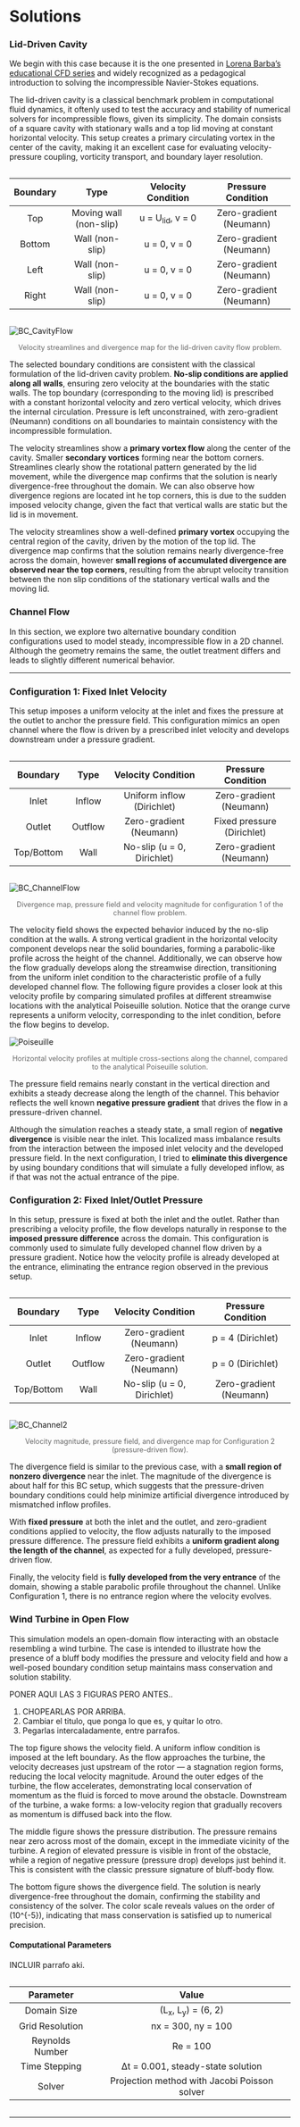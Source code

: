 # Solutions

### Lid-Driven Cavity
We begin with this case because it is the one presented in [Lorena Barba’s educational CFD series](https://lorenabarba.com/blog/cfd-python-12-steps-to-navier-stokes/) and widely recognized as a pedagogical introduction to solving the incompressible Navier-Stokes equations. 

The lid-driven cavity is a classical benchmark problem in computational fluid dynamics, it oftenly used to test the accuracy and stability of numerical solvers for incompressible flows, given its simplicity. The domain consists of a square cavity with stationary walls and a top lid moving at constant horizontal velocity. This setup creates a primary circulating vortex in the center of the cavity, making it an excellent case for evaluating velocity-pressure coupling, vorticity transport, and boundary layer resolution.  

<div style="display: flex; justify-content: center;">
  <table>
    <thead>
      <tr>
        <th style="text-align: center;">Boundary</th>
        <th style="text-align: center;">Type</th>
        <th style="text-align: center;">Velocity Condition</th>
        <th style="text-align: center;">Pressure Condition</th>
      </tr>
    </thead>
    <tbody>
      <tr>
        <td style="text-align: center;">Top</td>
        <td style="text-align: center;">Moving wall (non-slip)</td>
        <td style="text-align: center;">u = U<sub>lid</sub>, v = 0</td>
        <td style="text-align: center;">Zero-gradient (Neumann)</td>
      </tr>
      <tr>
        <td style="text-align: center;">Bottom</td>
        <td style="text-align: center;">Wall (non-slip)</td>
        <td style="text-align: center;">u = 0, v = 0</td>
        <td style="text-align: center;">Zero-gradient (Neumann)</td>
      </tr>
      <tr>
        <td style="text-align: center;">Left</td>
        <td style="text-align: center;">Wall (non-slip)</td>
        <td style="text-align: center;">u = 0, v = 0</td>
        <td style="text-align: center;">Zero-gradient (Neumann)</td>
      </tr>
      <tr>
        <td style="text-align: center;">Right</td>
        <td style="text-align: center;">Wall (non-slip)</td>
        <td style="text-align: center;">u = 0, v = 0</td>
        <td style="text-align: center;">Zero-gradient (Neumann)</td>
      </tr>
    </tbody>
  </table>
</div>

![BC_CavityFlow](../images/BC_Cavity.png)
<p style="text-align: center; font-size: 0.9em; color: #666;">
Velocity streamlines and divergence map for the lid-driven cavity flow problem.
</p>

The selected boundary conditions are consistent with the classical formulation of the lid-driven cavity problem. **No-slip conditions are applied along all walls**, ensuring zero velocity at the boundaries with the static walls. The top boundary (corresponding to the moving lid) is prescribed with a constant horizontal velocity and zero vertical velocity, which drives the internal circulation. Pressure is left unconstrained, with zero-gradient (Neumann) conditions on all boundaries to maintain consistency with the incompressible formulation.

The velocity streamlines show a **primary vortex flow** along the center of the cavity. Smaller **secondary vortices** forming near the bottom corners. Streamlines clearly show the rotational pattern generated by the lid movement, while the divergence map confirms that the solution is nearly divergence-free throughout the domain. We can also observe how divergence regions are located int he top corners, this is due to the sudden imposed velocity change, given the fact that vertical walls are static but the lid is in movement. 

The velocity streamlines show a well-defined **primary vortex** occupying the central region of the cavity, driven by the motion of the top lid. The divergence map confirms that the solution remains nearly divergence-free across the domain, however **small regions of accumulated divergence are observed near the top corners**, resulting from the abrupt velocity transition between the non slip conditions of the stationary vertical walls and the moving lid.

### Channel Flow

In this section, we explore two alternative boundary condition configurations used to model steady, incompressible flow in a 2D channel. Although the geometry remains the same, the outlet treatment differs and leads to slightly different numerical behavior.

---

### Configuration 1: Fixed Inlet Velocity

This setup imposes a uniform velocity at the inlet and fixes the pressure at the outlet to anchor the pressure field. This configuration mimics an open channel where the flow is driven by a prescribed inlet velocity and develops downstream under a pressure gradient.

<!-- 
|   Boundary   |   Type   |      Velocity Condition      |    Pressure Condition     |
|:------------:|:--------:|:----------------------------:|:-------------------------:|
|    Inlet     |  Inflow  | Uniform inflow (Dirichlet)   | Zero-gradient (Neumann)   |
|   Outlet     | Outflow  | Zero-gradient (Neumann)      | Fixed pressure (Dirichlet)|
| Top/Bottom   |  Wall    | No-slip (u = 0, Dirichlet)   | Zero-gradient (Neumann)   | -->

<div style="display: flex; justify-content: center;">

  <table>
    <thead>
      <tr>
        <th style="text-align: center;">Boundary</th>
        <th style="text-align: center;">Type</th>
        <th style="text-align: center;">Velocity Condition</th>
        <th style="text-align: center;">Pressure Condition</th>
      </tr>
    </thead>
    <tbody>
      <tr>
        <td style="text-align: center;">Inlet</td>
        <td style="text-align: center;">Inflow</td>
        <td style="text-align: center;">Uniform inflow (Dirichlet)</td>
        <td style="text-align: center;">Zero-gradient (Neumann)</td>
      </tr>
      <tr>
        <td style="text-align: center;">Outlet</td>
        <td style="text-align: center;">Outflow</td>
        <td style="text-align: center;">Zero-gradient (Neumann)</td>
        <td style="text-align: center;">Fixed pressure (Dirichlet)</td>
      </tr>
      <tr>
        <td style="text-align: center;">Top/Bottom</td>
        <td style="text-align: center;">Wall</td>
        <td style="text-align: center;">No-slip (u = 0, Dirichlet)</td>
        <td style="text-align: center;">Zero-gradient (Neumann)</td>
      </tr>
    </tbody>
  </table>

</div>

![BC_ChannelFlow](../images/BC_ChannelFlow.png)
<p style="text-align: center; font-size: 0.9em; color: #666;">
Divergence map, pressure field and velocity magnitude for configuration 1 of the channel flow problem. 
</p>

The velocity field shows the expected behavior induced by the no-slip condition at the walls. A strong vertical gradient in the horizontal velocity component develops near the solid boundaries, forming a parabolic-like profile across the height of the channel. Additionally, we can observe how the flow gradually develops along the streamwise direction, transitioning from the uniform inlet condition to the characteristic profile of a fully developed channel flow. The following figure provides a closer look at this velocity profile by comparing simulated profiles at different streamwise locations with the analytical Poiseuille solution. Notice that the orange curve represents a uniform velocity, corresponding to the inlet condition, before the flow begins to develop.

![Poiseuille](../images/Poiseuille.png)
<p style="text-align: center; font-size: 0.9em; color: #666;">
Horizontal velocity profiles at multiple cross-sections along the channel, compared to the analytical Poiseuille solution.
</p>

The pressure field remains nearly constant in the vertical direction and exhibits a steady decrease along the length of the channel. This behavior reflects the well known **negative pressure gradient** that drives the flow in a pressure-driven channel.

Although the simulation reaches a steady state, a small region of **negative divergence** is visible near the inlet. This localized mass imbalance results from the interaction between the imposed inlet velocity and the developed pressure field. In the next configuration, I tried to **eliminate this divergence** by using boundary conditions that will simulate a fully developed inflow, as if that was not the actual entrance of the pipe. 

### Configuration 2: Fixed Inlet/Outlet Pressure

In this setup, pressure is fixed at both the inlet and the outlet. Rather than prescribing a velocity profile, the flow develops naturally in response to the **imposed pressure difference** across the domain. This configuration is commonly used to simulate fully developed channel flow driven by a pressure gradient. Notice how the velocity profile is already developed at the entrance, eliminating the entrance region observed in the previous setup.

<div style="display: flex; justify-content: center;">

  <table>
    <thead>
      <tr>
        <th style="text-align: center;">Boundary</th>
        <th style="text-align: center;">Type</th>
        <th style="text-align: center;">Velocity Condition</th>
        <th style="text-align: center;">Pressure Condition</th>
      </tr>
    </thead>
    <tbody>
      <tr>
        <td style="text-align: center;">Inlet</td>
        <td style="text-align: center;">Inflow</td>
        <td style="text-align: center;">Zero-gradient (Neumann)</td>
        <td style="text-align: center;">p = 4 (Dirichlet)</td>
      </tr>
      <tr>
        <td style="text-align: center;">Outlet</td>
        <td style="text-align: center;">Outflow</td>
        <td style="text-align: center;">Zero-gradient (Neumann)</td>
        <td style="text-align: center;">p = 0 (Dirichlet)</td>
      </tr>
      <tr>
        <td style="text-align: center;">Top/Bottom</td>
        <td style="text-align: center;">Wall</td>
        <td style="text-align: center;">No-slip (u = 0, Dirichlet)</td>
        <td style="text-align: center;">Zero-gradient (Neumann)</td>
      </tr>
    </tbody>
  </table>
</div>

![BC_Channel2](../images/BC_Channel2.png)
<p style="text-align: center; font-size: 0.9em; color: #666;">
Velocity magnitude, pressure field, and divergence map for Configuration 2 (pressure-driven flow).
</p>

The divergence field is similar to the previous case, with a **small region of nonzero divergence** near the inlet. The magnitude of the divergence is about half for this BC setup, which suggests that the pressure-driven boundary conditions could help minimize artificial divergence introduced by mismatched inflow profiles.

With **fixed pressure** at both the inlet and the outlet, and zero-gradient conditions applied to velocity, the flow adjusts naturally to the imposed pressure difference. The pressure field exhibits a **uniform gradient along the length of the channel**, as expected for a fully developed, pressure-driven flow.

Finally, the velocity field is **fully developed from the very entrance** of the domain, showing a stable parabolic profile throughout the channel. Unlike Configuration 1, there is no entrance region where the velocity evolves.  

### Wind Turbine in Open Flow

This simulation models an open-domain flow interacting with an obstacle resembling a wind turbine. The case is intended to illustrate how the presence of a bluff body modifies the pressure and velocity field and how a well-posed boundary condition setup maintains mass conservation and solution stability.

PONER AQUI LAS 3 FIGURAS PERO ANTES.. 
1) CHOPEARLAS POR ARRIBA.
2) Cambiar el titulo, que ponga lo que es, y quitar lo otro. 
3) Pegarlas intercaladamente, entre parrafos. 

The top figure shows the velocity field. A uniform inflow condition is imposed at the left boundary. As the flow approaches the turbine, the velocity decreases just upstream of the rotor — a stagnation region forms, reducing the local velocity magnitude. Around the outer edges of the turbine, the flow accelerates, demonstrating local conservation of momentum as the fluid is forced to move around the obstacle. Downstream of the turbine, a wake forms: a low-velocity region that gradually recovers as momentum is diffused back into the flow.

The middle figure shows the pressure distribution. The pressure remains near zero across most of the domain, except in the immediate vicinity of the turbine. A region of elevated pressure is visible in front of the obstacle, while a region of negative pressure (pressure drop) develops just behind it. This is consistent with the classic pressure signature of bluff-body flow.

The bottom figure shows the divergence field. The solution is nearly divergence-free throughout the domain, confirming the stability and consistency of the solver. The color scale reveals values on the order of \(10^{-5}\), indicating that mass conservation is satisfied up to numerical precision.

#### Computational Parameters
INCLUIR parrafo aki. 

<div style="display: flex; justify-content: center;">

<table>
  <thead>
    <tr>
      <th style="text-align: center;">Parameter</th>
      <th style="text-align: center;">Value</th>
    </tr>
  </thead>
  <tbody>
    <tr>
      <td style="text-align: center;">Domain Size</td>
      <td style="text-align: center;">(L<sub>x</sub>, L<sub>y</sub>) = (6, 2)</td>
    </tr>
    <tr>
      <td style="text-align: center;">Grid Resolution</td>
      <td style="text-align: center;">nx = 300, ny = 100</td>
    </tr>
    <tr>
      <td style="text-align: center;">Reynolds Number</td>
      <td style="text-align: center;">Re = 100</td>
    </tr>
    <tr>
      <td style="text-align: center;">Time Stepping</td>
      <td style="text-align: center;">Δt = 0.001, steady-state solution</td>
    </tr>
    <tr>
      <td style="text-align: center;">Solver</td>
      <td style="text-align: center;">Projection method with Jacobi Poisson solver</td>
    </tr>
  </tbody>
</table>

</div>



---